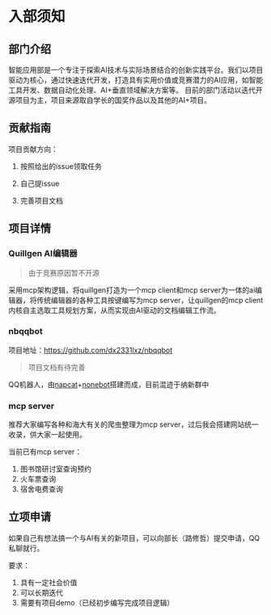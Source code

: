 # 入部须知
## 部门介绍

智能应用部是⼀个专注于探索AI技术与实际场景结合的创新实践平台。我们以项⽬驱动为核⼼，通过快速迭代开发，打造具有实⽤价值或竞赛潜⼒的AI应⽤，如智能⼯具开发、数据⾃动化处理、AI+垂直领域解决⽅案等。
目前的部门活动以迭代开源项目为主，项目来源取自学长的国奖作品以及其他的AI+项目。

## 贡献指南

项目贡献方向：

1. 按照给出的issue领取任务

2. 自己提issue
3. 完善项目文档

## 项目详情

### Quillgen AI编辑器

> 由于竞赛原因暂不开源

采用mcp架构逻辑，将quillgen打造为一个mcp client和mcp server为一体的ai编辑器，将传统编辑器的各种工具按键编写为mcp server，让quillgen的mcp client内核自主选取工具规划方案，从而实现由AI驱动的文档编辑工作流。

### nbqqbot

项目地址：https://github.com/dx2331lxz/nbqqbot

> 项目文档有待完善

QQ机器人，由[napcat](https://napneko.github.io/)+[nonebot](https://nonebot.dev/docs/)搭建而成，目前混迹于纳新群中

### mcp server

推荐大家编写各种和海大有关的爬虫整理为mcp server，过后我会搭建网站统一收录，供大家一起使用。

当前已有mcp server：

1. 图书馆研讨室查询预约
2. 火车票查询
3. 宿舍电费查询

## 立项申请

如果自己有想法搞一个与AI有关的新项目，可以向部长（路修哲）提交申请，QQ私聊就行。

要求：

1. 具有一定社会价值
2. 可以长期迭代
3. 需要有项目demo（已经初步编写完成项目逻辑）
